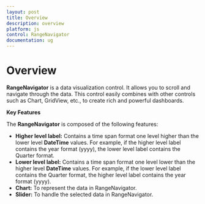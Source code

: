 ```yaml
---
layout: post
title: Overview
description: overview
platform: js
control: RangeNavigator
documentation: ug
---
```


# Overview

**RangeNavigator** is a data visualization control.  It allows you to scroll and navigate through the data. This control easily combines with other controls such as Chart, GridView, etc., to create rich and powerful dashboards.

**Key Features**

The **RangeNavigator** is composed of the following features: 

* **Higher level label:** Contains a time span format one level higher than the lower level **DateTime** values. For example, if the higher level label contains the year format (yyyy), the lower level label contains the Quarter format.
* **Lower level label:** Contains a time span format one level lower than the higher level **DateTime** values. For example, if the lower level label contains the Quarter format, the higher level label contains the year format (yyyy).
* **Chart:** To represent the data in RangeNavigator.
* **Slider:** To handle the selected data in RangeNavigator.

